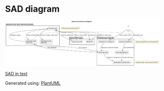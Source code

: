 <!-- @format -->

# SAD diagram

<!-- Add link to sad.txt file -->

![SAD image](sad.png)

[SAD in text](sad.txt)

Generated using: [PlantUML](http://plantuml.com/)
